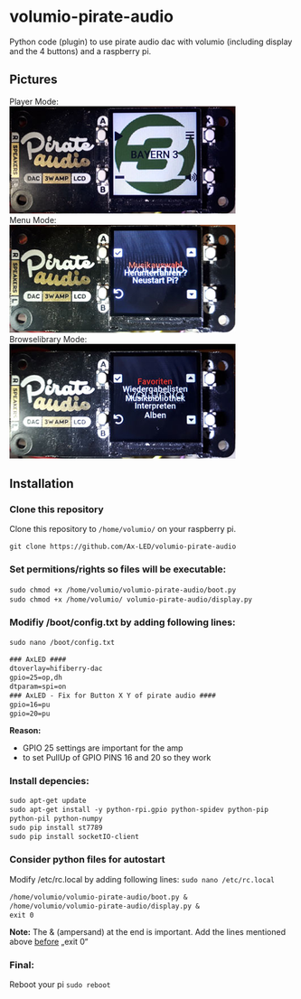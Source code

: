 # volumio-pirate-audio
Python code (plugin) to use pirate audio dac with volumio (including display and the 4 buttons) and a raspberry pi.
## Pictures
Player Mode:<br>
![Volumio pirate audio picture 1](https://raw.githubusercontent.com/Ax-LED/volumio-pirate-audio/master/pictures/picture_player_mode.jpg)<br>
Menu Mode:<br>
![Volumio pirate audio picture 2](https://raw.githubusercontent.com/Ax-LED/volumio-pirate-audio/master/pictures/picture_menu_mode.jpg)<br>
Browselibrary Mode:<br>
![Volumio pirate audio picture 3](https://raw.githubusercontent.com/Ax-LED/volumio-pirate-audio/master/pictures/picture_browselibrary_mode.jpg)
## Installation
### Clone this repository
Clone this repository to `/home/volumio/` on your raspberry pi.
````
git clone https://github.com/Ax-LED/volumio-pirate-audio
````
### Set permitions/rights so files will be executable:
`sudo chmod +x /home/volumio/volumio-pirate-audio/boot.py`<br>
`sudo chmod +x /home/volumio/ volumio-pirate-audio/display.py`
### Modifiy /boot/config.txt by adding following lines:
`sudo nano /boot/config.txt`
````
### AxLED ####
dtoverlay=hifiberry-dac
gpio=25=op,dh
dtparam=spi=on
### AxLED - Fix for Button X Y of pirate audio ####
gpio=16=pu
gpio=20=pu
````
<b>Reason:</b>
- GPIO 25 settings are important for the amp
- to set PullUp of GPIO PINS 16 and 20 so they work
### Install depencies:
````
sudo apt-get update
sudo apt-get install -y python-rpi.gpio python-spidev python-pip python-pil python-numpy
sudo pip install st7789
sudo pip install socketIO-client
````
### Consider python files for autostart
Modify /etc/rc.local by adding following lines: `sudo nano /etc/rc.local`
````
/home/volumio/volumio-pirate-audio/boot.py &
/home/volumio/volumio-pirate-audio/display.py &
exit 0
````
<b>Note:</b> The & (ampersand) at the end is important. Add the lines mentioned above <u>before</u> „exit 0“
### Final:
Reboot your pi `sudo reboot`

